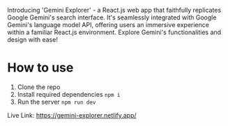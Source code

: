 Introducing 'Gemini Explorer' - a React.js web app that faithfully replicates Google Gemini's search interface. It's seamlessly integrated with Google Gemini's language model API, offering users an immersive experience within a familiar React.js environment. Explore Gemini's functionalities and design with ease!

# How to use

1. Clone the repo  
2. Install required dependencies <code>npm i</code>
3. Run the server <code>npm run dev</code> 
   
Live Link: https://gemini-explorer.netlify.app/  
 
